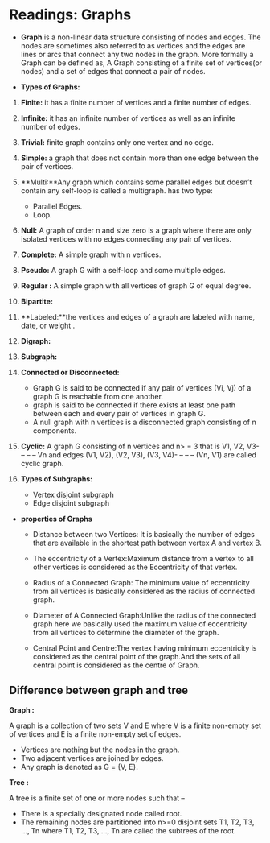 # Readings: Graphs

- **Graph** is a non-linear data structure consisting of nodes and edges. The nodes are sometimes also referred to as vertices and the edges are lines or arcs that connect any two nodes in the graph. More formally a Graph can be defined as, A Graph consisting of a finite set of vertices(or nodes) and a set of edges that connect a pair of nodes.

- **Types of Graphs:**

1. **Finite:** it has a finite number of vertices and a finite number of edges. 

2. **Infinite:** it has an infinite number of vertices as well as an infinite number of edges.  

3. **Trivial:** finite graph contains only one vertex and no edge.
4. **Simple:** a graph that does not contain more than one edge between the pair of vertices. 
5. **Multi:**Any graph which contains some parallel edges but doesn’t contain any self-loop is called a multigraph. has two type:

     -  Parallel Edges.
     - Loop.

6. **Null:** A graph of order n and size zero is a graph where there are only isolated vertices with no edges connecting any pair of vertices.
7. **Complete:** A simple graph with n vertices.
8. **Pseudo:** A graph G with a self-loop and some multiple edges.
9. **Regular :** A simple graph with all vertices of graph G of equal degree.
10. **Bipartite:**
11. **Labeled:**the vertices and edges of a graph are labeled with name, date, or weight .
12. **Digraph:**
13. **Subgraph:**
14. **Connected or Disconnected:**
     - Graph G is said to be connected if any pair of vertices (Vi, Vj) of a graph G is reachable from one another.
     - graph is said to be connected if there exists at least one path between each and every pair of vertices in graph G.
     -  A null graph with n vertices is a disconnected graph consisting of n components.
15. **Cyclic:** A graph G consisting of n vertices and n> = 3 that is V1, V2, V3- – – – Vn and edges (V1, V2), (V2, V3), (V3, V4)- – – – (Vn, V1) are called cyclic graph. 
16. **Types of Subgraphs:**

     - Vertex disjoint subgraph
     - Edge disjoint subgraph

- **properties of Graphs**
     - Distance between two Vertices: It is basically the number of edges that are available in the shortest path between vertex A and vertex B.

     - The eccentricity of a Vertex:Maximum distance from a vertex to all other vertices is considered as the Eccentricity of that vertex. 

     - Radius of a Connected Graph: The minimum value of eccentricity from all vertices is basically considered as the radius of connected graph.
     
     - Diameter of A Connected Graph:Unlike the radius of the connected graph here we basically used the maximum value of eccentricity from all vertices to determine the diameter of the graph. 

     - Central Point and Centre:The vertex having minimum eccentricity is considered as the central point of the graph.And the sets of all central point is considered as the centre of Graph.

## Difference between graph and tree

**Graph :**

A graph is a collection of two sets V and E where V is a finite non-empty set of vertices and E is a finite non-empty set of edges.

- Vertices are nothing but the nodes in the graph.
- Two adjacent vertices are joined by edges.
- Any graph is denoted as G = {V, E}.

**Tree :**

A tree is a finite set of one or more nodes such that –

- There is a specially designated node called root.
- The remaining nodes are partitioned into n>=0 disjoint sets T1, T2, T3, …, Tn 
where T1, T2, T3, …, Tn are called the subtrees of the root.
     
    